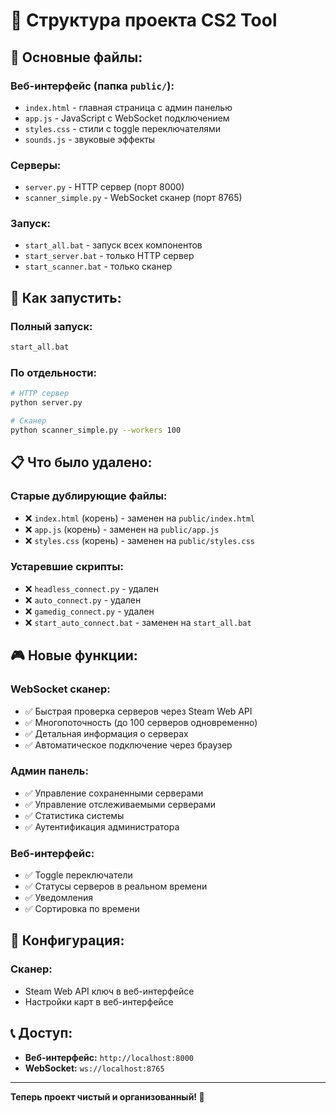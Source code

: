 # 📁 Структура проекта CS2 Tool

## 🎯 **Основные файлы:**

### **Веб-интерфейс (папка `public/`):**
- `index.html` - главная страница с админ панелью
- `app.js` - JavaScript с WebSocket подключением
- `styles.css` - стили с toggle переключателями
- `sounds.js` - звуковые эффекты

### **Серверы:**
- `server.py` - HTTP сервер (порт 8000)
- `scanner_simple.py` - WebSocket сканер (порт 8765)

### **Запуск:**
- `start_all.bat` - запуск всех компонентов
- `start_server.bat` - только HTTP сервер
- `start_scanner.bat` - только сканер

## 🚀 **Как запустить:**

### **Полный запуск:**
```bash
start_all.bat
```

### **По отдельности:**
```bash
# HTTP сервер
python server.py

# Сканер
python scanner_simple.py --workers 100
```

## 📋 **Что было удалено:**

### **Старые дублирующие файлы:**
- ❌ `index.html` (корень) - заменен на `public/index.html`
- ❌ `app.js` (корень) - заменен на `public/app.js`
- ❌ `styles.css` (корень) - заменен на `public/styles.css`

### **Устаревшие скрипты:**
- ❌ `headless_connect.py` - удален
- ❌ `auto_connect.py` - удален
- ❌ `gamedig_connect.py` - удален
- ❌ `start_auto_connect.bat` - заменен на `start_all.bat`

## 🎮 **Новые функции:**

### **WebSocket сканер:**
- ✅ Быстрая проверка серверов через Steam Web API
- ✅ Многопоточность (до 100 серверов одновременно)
- ✅ Детальная информация о серверах
- ✅ Автоматическое подключение через браузер

### **Админ панель:**
- ✅ Управление сохраненными серверами
- ✅ Управление отслеживаемыми серверами
- ✅ Статистика системы
- ✅ Аутентификация администратора

### **Веб-интерфейс:**
- ✅ Toggle переключатели
- ✅ Статусы серверов в реальном времени
- ✅ Уведомления
- ✅ Сортировка по времени

## 🔧 **Конфигурация:**

### **Сканер:**
- Steam Web API ключ в веб-интерфейсе
- Настройки карт в веб-интерфейсе

## 📞 **Доступ:**

- **Веб-интерфейс:** `http://localhost:8000`
- **WebSocket:** `ws://localhost:8765`

---

**Теперь проект чистый и организованный! 🎉** 